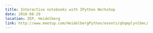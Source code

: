 ```yaml
---
title: Interactive notebooks with IPython Workshop
date: 2016-08-29
location: ZEP, Heidelberg
link: http://www.meetup.com/HeidelbergPython/events/qhqmplyvlbmc/
---
```

